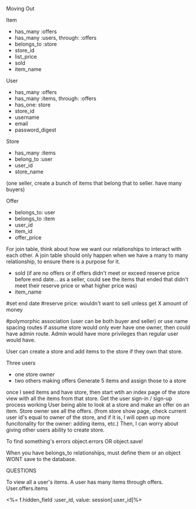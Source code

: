 Moving Out

Item 
- has_many :offers
- has_many :users, through: :offers
- belongs_to :store
- store_id
- list_price
- sold
- item_name

User
- has_many :offers
- has_many :items, through: :offers
- has_one: store
- store_id
- username
- email
- password_digest

Store
- has_many :items
- belong_to :user
- user_id
- store_name

(one seller, create a bunch of items that belong that to seller. have many buyers)

Offer 
- belongs_to: user
- belongs_to :item
- user_id
- item_id
- offer_price 


For join table, think about how we want our relationships to interact with each other. A join table should only happen when we have a many to many relationship, to ensure there is a purpose for it. 
- sold (if are no offers or if offers didn't meet or exceed reserve price before end date... as a seller, could see the items that ended that didn't meet their reserve price or what higher price was)
- item_name

#set end date
#reserve price: wouldn't want to sell unless get X amount of money

#polymorphic association (user can be both buyer and seller)
or use name spacing routes
if assume store would only ever have one owner, then could have admin route. Admin would have more privileges than regular user would have.


User can create a store and add items to the store if they own that store.




Three users
- one store owner
- two others making offers
Generate 5 items and assign those to a store

once I seed items and have store, then start wtih an index page of the store view with all the items from that store. 
Get the user sign-in / sign-up process working
User being able to look at a store and make an offer on an item.
Store owner see all the offers. (from store show page, check current user id's equal to owner of the store, and if it is, I will open up more funcitonality for the owner: adding items, etc.)
Then, I can worry about giving other users ability to create store. 


To find something's errors
object.errors OR object.save!


When you have belongs_to relationships, must define them or an object WONT save to the database.


QUESTIONS


To view all a user's items. 
A user has many items through offers. User.offers.items



<%= f.hidden_field :user_id, value: session[:user_id]%>